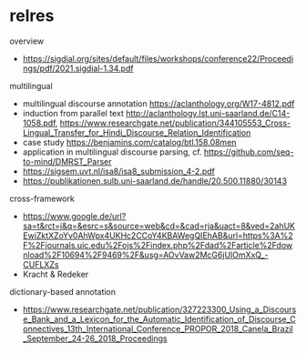 # relres

overview
- https://sigdial.org/sites/default/files/workshops/conference22/Proceedings/pdf/2021.sigdial-1.34.pdf

multilingual
- multilingual discourse annotation https://aclanthology.org/W17-4812.pdf
- induction from parallel text http://aclanthology.lst.uni-saarland.de/C14-1058.pdf, https://www.researchgate.net/publication/344105553_Cross-Lingual_Transfer_for_Hindi_Discourse_Relation_Identification
- case study https://benjamins.com/catalog/btl.158.08men
- application in multilingual discourse parsing, cf. https://github.com/seq-to-mind/DMRST_Parser
- https://sigsem.uvt.nl/isa8/isa8_submission_4-2.pdf
- https://publikationen.sulb.uni-saarland.de/handle/20.500.11880/30143

cross-framework
- https://www.google.de/url?sa=t&rct=j&q=&esrc=s&source=web&cd=&cad=rja&uact=8&ved=2ahUKEwiZktXZoYv0AhWpx4UKHc2CCoY4KBAWegQIEhAB&url=https%3A%2F%2Fjournals.uic.edu%2Fojs%2Findex.php%2Fdad%2Farticle%2Fdownload%2F10694%2F9469%2F&usg=AOvVaw2McG6jUlOmXxQ_-CUFLXZs
- Kracht & Redeker


dictionary-based annotation
- https://www.researchgate.net/publication/327223300_Using_a_Discourse_Bank_and_a_Lexicon_for_the_Automatic_Identification_of_Discourse_Connectives_13th_International_Conference_PROPOR_2018_Canela_Brazil_September_24-26_2018_Proceedings
